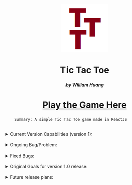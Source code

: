 <p align="center">
<img width="150" height="150" src="/public/logo.png">
</p>

<h1 align="center"> Tic Tac Toe </h1>

<h5 align="center"> by William Huang </h5>

<h1 align="center" ><a href="https://whuang602.github.io/Tic-Tac-Toe/">Play the Game Here</a> </h1>


        Summary: A simple Tic Tac Toe game made in ReactJS

<br/>

<details>
<summary>Current Version Capabilities (version 1):</summary>

- Well functioning Local 1 v 1

- Ability to change player names in Options menu

- Ability to change which player/symbol starts playing first 

- Three functional states of game progress: ongoing, win, and stalemate

- Colorful game board

</details>

<br/>

<details>
<summary>Ongoing Bug/Problem:</summary>

- On deployed version, the Save button in Options is misaligned
        
- UI is misaligned on different resolution and screen size
        
- fonts is different on different devices
        

</details>

<br/>

<details>
<summary>Fixed Bugs:</summary>

- stalemate state breaks the rendering

- no pause/delay after winning move, user cannot see how the game was won/lost

- make the winning 3 symbols more visible

- once a player win and presses the quit button immediately, the game goes to menu screen then to winning page

</details>

<br/>

<details>
<summary>Original Goals for version 1.0 release:</summary>

- Functional local 1 v 1

- enhance ability to change player names and UI

- option to change which symbol goes first (X vs O)

- option to restart on game page 

- update all status results (win/stalemate)


</details>

<br/>

<details>
<summary>Future release plans:</summary>

- More dynamic board structure to allow for more complex games (4x4, 5x5, etc)

- Option for user to change the color of the game(including the symbols) in options

- Ability to keep track of wins for both players

- Accessbility Options(Black and white)

- Animated (or still image) celebration on Win page

- Working AI to play against

- Dynamic UI that will work on any resolution

</details>

